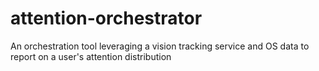 # attention-orchestrator
An orchestration tool leveraging a vision tracking service and OS data to report on a user's attention distribution
